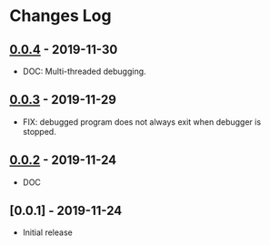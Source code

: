 # Changes Log

## [0.0.4] - 2019-11-30

* DOC: Multi-threaded debugging.

[0.0.4]: https://github.com/cmorisse/vscode-ikp3db/compare/v0.0.3...v0.0.4

## [0.0.3] - 2019-11-29

* FIX:  debugged program does not always exit when debugger is stopped.

[0.0.3]: https://github.com/cmorisse/vscode-ikp3db/compare/v0.0.2...v0.0.3


## [0.0.2] - 2019-11-24

* DOC

[0.0.2]: https://github.com/cmorisse/vscode-ikp3db/compare/v0.0.1...v0.0.2

## [0.0.1] - 2019-11-24

* Initial release
